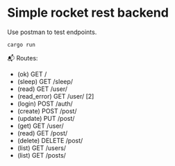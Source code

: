 # Simple rocket rest backend

Use postman to test endpoints.

```cargo run```

📬 Routes:
   - (ok) GET /
   - (sleep) GET /sleep/<seconds>
   - (read) GET /user/
   - (read_error) GET /user/ [2]
   - (login) POST /auth/
   - (create) POST /post/
   - (update) PUT /post/
   - (get) GET /user/<id>
   - (read) GET /post/<id>
   - (delete) DELETE /post/<id>
   - (list) GET /users/
   - (list) GET /posts/